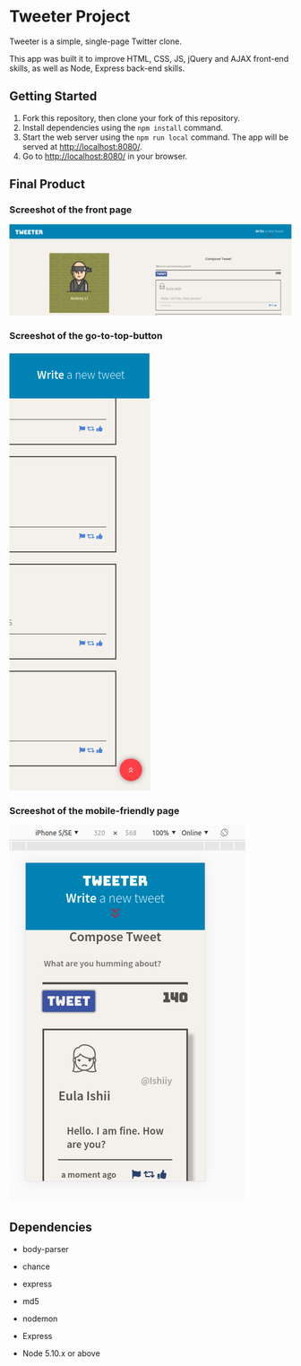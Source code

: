 # Tweeter Project

Tweeter is a simple, single-page Twitter clone.

This app was built it to improve HTML, CSS, JS, jQuery and AJAX front-end skills, as well as Node, Express back-end skills.

## Getting Started

1. Fork this repository, then clone your fork of this repository.
2. Install dependencies using the `npm install` command.
3. Start the web server using the `npm run local` command. The app will be served at <http://localhost:8080/>.
4. Go to <http://localhost:8080/> in your browser.

## Final Product

### Screeshot of the front page
!["Screenshot of front page"](https://github.com/hanuz06/tweeter/blob/master/docs/tweter-front-page.png)

### Screeshot of the go-to-top-button
!["Screenshot of go-to-top-button"](https://github.com/hanuz06/tweeter/blob/master/docs/tweeter-go-to-top-button.png)

### Screeshot of the mobile-friendly page
!["Screenshot of the mobile-friendly page"](https://github.com/hanuz06/tweeter/blob/master/docs/tweeter-mobile-friendly.png)

## Dependencies

- body-parser
- chance
- express
- md5
- nodemon

- Express
- Node 5.10.x or above
